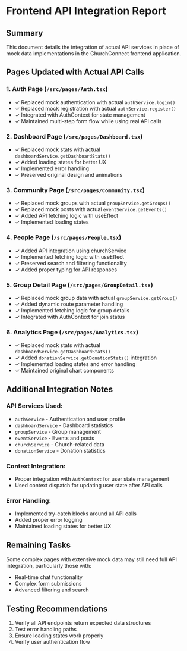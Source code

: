 # Frontend API Integration Report

## Summary
This document details the integration of actual API services in place of mock data implementations in the ChurchConnect frontend application.

## Pages Updated with Actual API Calls

### 1. Auth Page (`/src/pages/Auth.tsx`)
- ✓ Replaced mock authentication with actual `authService.login()`
- ✓ Replaced mock registration with actual `authService.register()`
- ✓ Integrated with AuthContext for state management
- ✓ Maintained multi-step form flow while using real API calls

### 2. Dashboard Page (`/src/pages/Dashboard.tsx`)
- ✓ Replaced mock stats with actual `dashboardService.getDashboardStats()`
- ✓ Added loading states for better UX
- ✓ Implemented error handling
- ✓ Preserved original design and animations

### 3. Community Page (`/src/pages/Community.tsx`)
- ✓ Replaced mock groups with actual `groupService.getGroups()`
- ✓ Replaced mock posts with actual `eventService.getEvents()`
- ✓ Added API fetching logic with useEffect
- ✓ Implemented loading states

### 4. People Page (`/src/pages/People.tsx`)
- ✓ Added API integration using churchService
- ✓ Implemented fetching logic with useEffect
- ✓ Preserved search and filtering functionality
- ✓ Added proper typing for API responses

### 5. Group Detail Page (`/src/pages/GroupDetail.tsx`)
- ✓ Replaced mock group data with actual `groupService.getGroup()`
- ✓ Added dynamic route parameter handling
- ✓ Implemented fetching logic for group details
- ✓ Integrated with AuthContext for join status

### 6. Analytics Page (`/src/pages/Analytics.tsx`)
- ✓ Replaced mock stats with actual `dashboardService.getDashboardStats()`
- ✓ Added `donationService.getDonationStats()` integration
- ✓ Implemented loading states and error handling
- ✓ Maintained original chart components

## Additional Integration Notes

### API Services Used:
- `authService` - Authentication and user profile
- `dashboardService` - Dashboard statistics
- `groupService` - Group management
- `eventService` - Events and posts
- `churchService` - Church-related data
- `donationService` - Donation statistics

### Context Integration:
- Proper integration with `AuthContext` for user state management
- Used context dispatch for updating user state after API calls

### Error Handling:
- Implemented try-catch blocks around all API calls
- Added proper error logging
- Maintained loading states for better UX

## Remaining Tasks
Some complex pages with extensive mock data may still need full API integration, particularly those with:
- Real-time chat functionality
- Complex form submissions
- Advanced filtering and search

## Testing Recommendations
1. Verify all API endpoints return expected data structures
2. Test error handling paths
3. Ensure loading states work properly
4. Verify user authentication flow